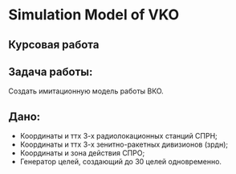 # Simulation Model of VKO


Курсовая работа
--
Задача работы:
-- 

Создать имитационную модель работы ВКО.

Дано:
--
- Координаты и ттх 3-х радиолокационных станций СПРН;
- Координаты и ттх 3-х зенитно-ракетных дивизионов (зрдн);
- Координаты и зона действия СПРО;
- Генератор целей, создающий до 30 целей одновременно.
